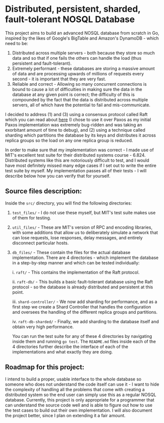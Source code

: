 # Distributed, persistent, sharded, fault-tolerant NOSQL Database

This project aims to build an advanced NOSQL database from scratch in Go, inspired by the likes of Google's BigTable and Amazon's DynamoDB - which need to be:
1. Distributed across multiple servers - both because they store so much data and so that if one fails the others can handle the load (thus persistent and fault-tolerant).
2. Extremely performant - these databases are storing a massive amount of data and are processing upwards of millions of requests every second - it is important that they are very fast.
3. Reliable and correct - Allowing so many concurrent connections is bound to cause a lot of difficulties in making sure the data in the database at any given point is correct; the difficulty of this is compounded by the fact that the data is distributed across multiple servers, all of which have the potential to fail and mis-communicate.

I decided to address (1) and (3) using a consensus protocol called Raft which you can read about [here](https://raft.github.io/raft.pdf) (I chose to use it over Paxos as my initial Paxos implementation was extremely bug-ridden and was taking an exorbitant amount of time to debug), and (2) using a technique called sharding which partitions the database by its keys and distributes it across replica groups so the load on any one replica group is reduced.

In order to make sure that my implementation was correct - I made use of MIT's excellent test suite for their distributed systems course - 6.824. Distributed systems like this are notoriously difficult to test, and I would have most definitely missed many edge cases if I set out to write the entire test suite by myself. My implementation passes all of their tests - I will describe below how you can verify that for yourself.

## Source files description: 

Inside the `src/` directory, you will find the following directories:
1. `test_files/` - I do not use these myself, but MIT's test suite makes use of them for testing. 
2. `util_files/` - These are MIT's version of RPC and encoding libraries, with some additions that allow us to deliberately simulate a network that can lose requests, lose responses, delay messages, and entirely disconnect particular hosts. 
3. `db_files/` - These contain the files for the actual database implementation. There are 4 directories - which implement the database in a step-by-step manner and which can be tested individually:

    i. `raft/` - This contains the implementation of the Raft protocol.

    ii. `raft-db/` - This builds a basic fault-tolerant database using the Raft protocol - so the database is already distributed and persistent at this point. 

    iii. `shard-controller/` - We now add sharding for performance, and as a first step we create a Shard Controller that handles the configuration and oversees the handling of the different replica groups and partitions. 

    iv. `raft-db-sharded/` - Finally, we add sharding to the database itself and obtain very high performance. 

    You can run the test suite for any of these 4 directories by navigating inside them and running `go test`. The `README.md` files inside each of the 4 directories further describe the interface of each of the implementations and what exactly they are doing. 

## Roadmap for this project:

I intend to build a proper, usable interface to the whole database so someone who does not understand the code itself can use it - I want to hide the complexity of handling all the problems that come with creating a distributed system so the end user can simply use this as a regular NOSQL database. Currently, this project is only appropriate for a programmer that can understand the source code well and is able to figure out how to use the test cases to build out their own implementation. I will also document the project better, since I plan on extending it a fair amount.
